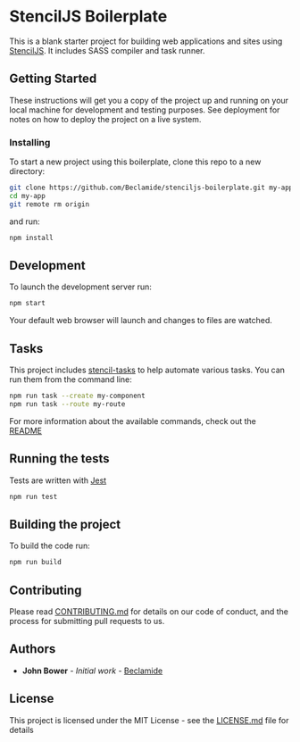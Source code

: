 # StencilJS Boilerplate

This is a blank starter project for building web applications and sites using [StencilJS](https://stenciljs.com/). It includes SASS compiler and task runner.

## Getting Started

These instructions will get you a copy of the project up and running on your local machine for development and testing purposes. See deployment for notes on how to deploy the project on a live system.

### Installing

To start a new project using this boilerplate, clone this repo to a new directory:

```bash
git clone https://github.com/Beclamide/stenciljs-boilerplate.git my-app
cd my-app
git remote rm origin
```

and run:

```bash
npm install
```

## Development

To launch the development server run: 

```bash
npm start
```

Your default web browser will launch and changes to files are watched.

## Tasks
This project includes [stencil-tasks](https://github.com/Beclamide/stencil-tasks) to help automate various tasks. You can run them from the command line:

```bash
npm run task --create my-component
npm run task --route my-route
```

For more information about the available commands, check out the [README](https://github.com/Beclamide/stencil-tasks/blob/master/README.md)


## Running the tests

Tests are written with [Jest](https://facebook.github.io/jest/)

```bash
npm run test
```


## Building the project

To build the code run: 

```bash
npm run build
```


## Contributing

Please read [CONTRIBUTING.md](https://github.com/Beclamide/stenciljs-boilerplate/blob/master/CONTRIBUTING.md) for details on our code of conduct, and the process for submitting pull requests to us.


## Authors

* **John Bower** - *Initial work* - [Beclamide](https://github.com/Beclamide)


## License

This project is licensed under the MIT License - see the [LICENSE.md](LICENSE) file for details